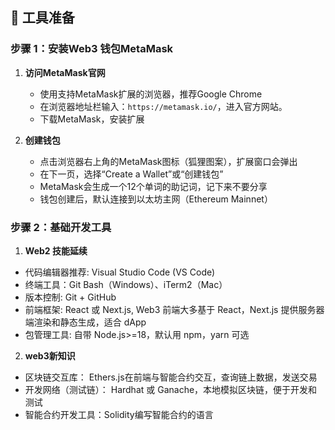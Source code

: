 ## 🎒 工具准备

### 步骤 1：安装Web3 钱包MetaMask

1. **访问MetaMask官网**
   - 使用支持MetaMask扩展的浏览器，推荐Google Chrome
   - 在浏览器地址栏输入：`https://metamask.io/`，进入官方网站。
   - 下载MetaMask，安装扩展

2. **创建钱包**
   - 点击浏览器右上角的MetaMask图标（狐狸图案），扩展窗口会弹出
   - 在下一页，选择“Create a Wallet”或“创建钱包”
   - MetaMask会生成一个12个单词的助记词，记下来不要分享
   - 钱包创建后，默认连接到以太坊主网（Ethereum Mainnet）
   
### 步骤 2：基础开发工具

1. **Web2 技能延续**
  - 代码编辑器推荐: Visual Studio Code (VS Code)
  - 终端工具：Git Bash（Windows）、iTerm2（Mac）
  - 版本控制: Git + GitHub
  - 前端框架: React 或 Next.js, Web3 前端大多基于 React，Next.js 提供服务器端渲染和静态生成，适合 dApp
  - 包管理工具: 自带 Node.js>=18，默认用 npm，yarn 可选

2. **web3新知识**  
  - 区块链交互库： Ethers.js在前端与智能合约交互，查询链上数据，发送交易
  - 开发网络（测试链）： Hardhat 或 Ganache，本地模拟区块链，便于开发和测试
  - 智能合约开发工具：Solidity编写智能合约的语言



 

  


<!-- Auto-update: 2025-10-14T15:14:49.189526 -->
